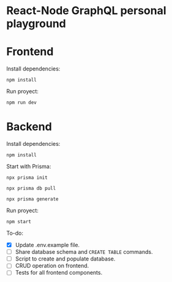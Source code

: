 # React-Node GraphQL personal playground

# Frontend
Install dependencies:
```
npm install
```

Run proyect:
```
npm run dev
```


# Backend
Install dependencies:
```
npm install
```

Start with Prisma:
```
npx prisma init
```
```
npx prisma db pull
```
```
npx prisma generate
```

Run proyect:
```
npm start
```


To-do:
- [x] Update .env.example file.
- [ ] Share database schema and `CREATE TABLE` commands.
- [ ] Script to create and populate database.
- [ ] CRUD operation on frontend.
- [ ] Tests for all frontend components.
